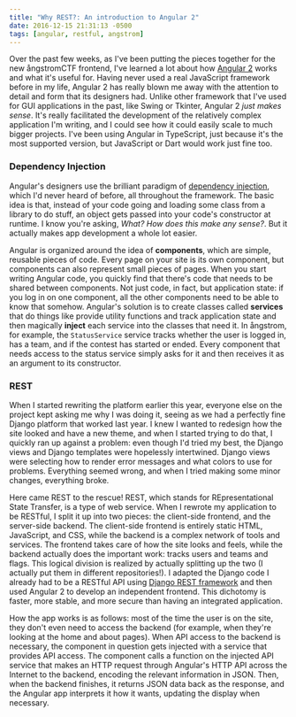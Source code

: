 ```yaml
---
title: "Why REST?: An introduction to Angular 2"
date: 2016-12-15 21:31:13 -0500
tags: [angular, restful, angstrom]
---
```


Over the past few weeks, as I've been putting the pieces together for the new &aring;ngstromCTF frontend, I've learned a lot about how [Angular 2](https://angular.io/) works and what it's useful for. Having never used a real JavaScript framework before in my life, Angular 2 has really blown me away with the attention to detail and form that its designers had. Unlike other framework that I've used for GUI applications in the past, like Swing or Tkinter, Angular 2 *just makes sense*. It's really facilitated the development of the relatively complex application I'm writing, and I could see how it could easily scale to much bigger projects. I've been using Angular in TypeScript, just because it's the most supported version, but JavaScript or Dart would work just fine too.

### Dependency Injection

Angular's designers use the brilliant paradigm of [dependency injection](https://en.wikipedia.org/wiki/Dependency_injection), which I'd never heard of before, all throughout the framework. The basic idea is that, instead of your code going and loading some class from a library to do stuff, an object gets passed into your code's constructor at runtime. I know you're asking, *What? How does this make any sense?*. But it actually makes app development a whole lot easier.

Angular is organized around the idea of **components**, which are simple, reusable pieces of code. Every page on your site is its own component, but components can also represent small pieces of pages. When you start writing Angular code, you quickly find that there's code that needs to be shared between components. Not just code, in fact, but application state: if you log in on one component, all the other components need to be able to know that somehow. Angular's solution is to create classes called **services** that do things like provide utility functions and track application state and then magically **inject** each service into the classes that need it. In &aring;ngstrom, for example, the `StatusService` service tracks whether the user is logged in, has a team, and if the contest has started or ended. Every component that needs access to the status service simply asks for it and then receives it as an argument to its constructor.

### REST

When I started rewriting the platform earlier this year, everyone else on the project kept asking me why I was doing it, seeing as we had a perfectly fine Django platform that worked last year. I knew I wanted to redesign how the site looked and have a new theme, and when I started trying to do that, I quickly ran up against a problem: even though I'd tried my best, the Django views and Django templates were hopelessly intertwined. Django views were selecting how to render error messages and what colors to use for problems. Everything seemed wrong, and when I tried making some minor changes, everything broke.

Here came REST to the rescue! REST, which stands for REpresentational State Transfer, is a type of web service. When I rewrote my application to be RESTful, I split it up into two pieces: the client-side frontend, and the server-side backend. The client-side frontend is entirely static HTML, JavaScript, and CSS, while the backend is a complex network of tools and services. The frontend takes care of how the site looks and feels, while the backend actually does the important work: tracks users and teams and flags. This logical division is realized by actually splitting up the two (I actually put them in different repositories!). I adapted the Django code I already had to be a RESTful API using [Django REST framework](http://www.django-rest-framework.org/) and then used Angular 2 to develop an independent frontend. This dichotomy is faster, more stable, and more secure than having an integrated application.

How the app works is as follows: most of the time the user is on the site, they don't even need to access the backend (for example, when they're looking at the home and about pages). When API access to the backend is necessary, the component in question gets injected with a service that provides API access. The component calls a function on the injected API service that makes an HTTP request through Angular's HTTP API across the Internet to the backend, encoding the relevant information in JSON. Then, when the backend finishes, it returns JSON data back as the response, and the Angular app interprets it how it wants, updating the display when necessary.
